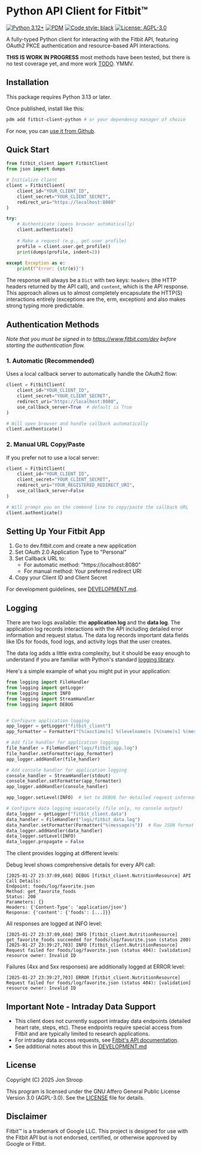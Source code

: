 # Python API Client for Fitbit™

[![Python 3.12+](https://img.shields.io/badge/python-3.12+-blue.svg)](https://www.python.org/downloads/)
[![PDM](https://img.shields.io/badge/pdm-managed-blueviolet)](https://pdm.fming.dev)
[![Code style: black](https://img.shields.io/badge/code%20style-black-000000.svg)](https://github.com/psf/black)
[![License: AGPL-3.0](https://img.shields.io/badge/License-AGPL%203.0-blue.svg)](https://www.gnu.org/licenses/agpl-3.0)

A fully-typed Python client for interacting with the Fitbit API, featuring
OAuth2 PKCE authentication and resource-based API interactions.

**THIS IS WORK IN PROGRESS** most methods have been tested, but there is no test
coverage yet, and more work [TODO](TODO.md). YMMV.

## Installation

This package requires Python 3.13 or later.

Once published, install like this:

```bash
pdm add fitbit-client-python # or your dependency manager of choice
```

For now, you can
[use it from Github](https://pdm-project.org/latest/usage/dependency/#vcs-dependencies).

## Quick Start

```python
from fitbit_client import FitbitClient
from json import dumps

# Initialize client
client = FitbitClient(
    client_id="YOUR_CLIENT_ID",
    client_secret="YOUR_CLIENT_SECRET",
    redirect_uri="https://localhost:8080"
)

try:
    # Authenticate (opens browser automatically)
    client.authenticate()
    
    # Make a request (e.g., get user profile)
    profile = client.user.get_profile()
    print(dumps(profile, indent=2))
    
except Exception as e:
    print(f"Error: {str(e)}")
```

The response will always be a `Dict` with two keys: `headers` (the HTTP headers
returned by the API call), and `content`, which is the API response. This
approach allows us to almost completely encapsulate the HTTP(S) interactions
entirely (exceptions are the, erm, exception) and also makes strong typing more
predictable.

## Authentication Methods

_Note that you must be signed in to https://www.fitbit.com/dev before starting
the authentication flow._

### 1. Automatic (Recommended)

Uses a local callback server to automatically handle the OAuth2 flow:

```python
client = FitbitClient(
    client_id="YOUR_CLIENT_ID",
    client_secret="YOUR_CLIENT_SECRET",
    redirect_uri="https://localhost:8080",
    use_callback_server=True  # default is True
)

# Will open browser and handle callback automatically
client.authenticate()
```

### 2. Manual URL Copy/Paste

If you prefer not to use a local server:

```python
client = FitbitClient(
    client_id="YOUR_CLIENT_ID",
    client_secret="YOUR_CLIENT_SECRET",
    redirect_uri="YOUR_REGISTERED_REDIRECT_URI",
    use_callback_server=False
)

# Will prompt you on the command line to copy/paste the callback URL
client.authenticate()
```

## Setting Up Your Fitbit App

1. Go to dev.fitbit.com and create a new application
2. Set OAuth 2.0 Application Type to "Personal"
3. Set Callback URL to:
   - For automatic method: "https://localhost:8080"
   - For manual method: Your preferred redirect URI
4. Copy your Client ID and Client Secret

For development guidelines, see [DEVELOPMENT.md](DEVELOPMENT.md).

## Logging

There are two logs available: the **application log** and the **data log**. The
application log records interactions with the API including detailed error
information and request status. The data log records important data fields like
IDs for foods, food logs, and activity logs that the user creates.

The data log adds a little extra complexity, but it should be easy enough to
understand if you are familiar with Python's standard
[logging library](https://docs.python.org/3/library/logging.html#).

Here's a simple example of what you might put in your application:

```python
from logging import FileHandler
from logging import getLogger
from logging import INFO
from logging import StreamHandler
from logging import DEBUG


# Configure application logging
app_logger = getLogger("fitbit_client")
app_formatter = Formatter("[%(asctime)s] %(levelname)s [%(name)s] %(message)s")

# Add file handler for application logging
file_handler = FileHandler("logs/fitbit_app.log")
file_handler.setFormatter(app_formatter)
app_logger.addHandler(file_handler)

# Add console handler for application logging
console_handler = StreamHandler(stdout)
console_handler.setFormatter(app_formatter)
app_logger.addHandler(console_handler)

app_logger.setLevel(INFO)  # Set to DEBUG for detailed request information

# Configure data logging separately (file only, no console output)
data_logger = getLogger("fitbit_client.data") 
data_handler = FileHandler("logs/fitbit_data.log")
data_handler.setFormatter(Formatter("%(message)s"))  # Raw JSON format
data_logger.addHandler(data_handler)
data_logger.setLevel(INFO)
data_logger.propagate = False
```

The client provides logging at different levels:

Debug level shows comprehensive details for every API call:

```
[2025-01-27 23:37:09,660] DEBUG [fitbit_client.NutritionResource] API Call Details:
Endpoint: foods/log/favorite.json
Method: get_favorite_foods
Status: 200
Parameters: {}
Headers: {'Content-Type': 'application/json'}
Response: {'content': {'foods': [...]}}
```

All responses are logged at INFO level:

```
[2025-01-27 23:37:09,660] INFO [fitbit_client.NutritionResource] get_favorite_foods succeeded for foods/log/favorite.json (status 200)
[2025-01-27 23:39:27,703] INFO [fitbit_client.NutritionResource] Request failed for foods/log/favorite.json (status 404): [validation] resource owner: Invalid ID
```

Failures (4xx and 5xx responses) are additionally logged at ERROR level:

```
[2025-01-27 23:39:27,703] ERROR [fitbit_client.NutritionResource] Request failed for foods/log/favorite.json (status 404): [validation] resource owner: Invalid ID
```

## Important Note - Intraday Data Support

- This client does not currently support intraday data endpoints (detailed heart
  rate, steps, etc). These endpoints require special access from Fitbit and are
  typically limited to research applications.
- For intraday data access requests, see
  [Fitbit's API documentation](https://dev.fitbit.com/build/reference/web-api/intraday/).
- See additional notes about this in [DEVELOPMENT.md](DEVELOPMENT.md)

## License

Copyright (C) 2025 Jon Stroop

This program is licensed under the GNU Affero General Public License Version 3.0
(AGPL-3.0). See the [LICENSE](LICENSE) file for details.

## Disclaimer

Fitbit™ is a trademark of Google LLC. This project is designed for use with the
Fitbit API but is not endorsed, certified, or otherwise approved by Google or
Fitbit.
